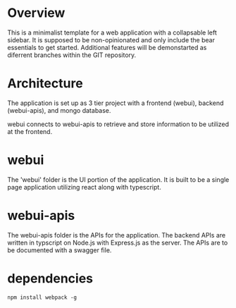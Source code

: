# Overview

This is a minimalist template for a web application with a collapsable left sidebar.  It is supposed to be non-opinionated and only include the bear essentials to get started.  Additional features will be demonstarted as diferrent branches within the GIT repository.

# Architecture

The application is set up as 3 tier project with a frontend (webui), backend (webui-apis), and mongo database.

webui connects to webui-apis to retrieve and store information to be utilized at the frontend.

# webui

The 'webui' folder is the UI portion of the application.  It is built to be a single page application utilizing react along with typescript.

# webui-apis

The webui-apis folder is the APIs for the application.  The backend APIs are written in typscript on Node.js with Express.js as the server.  The APIs are to be documented with a swagger file.

# dependencies

```
npm install webpack -g
```